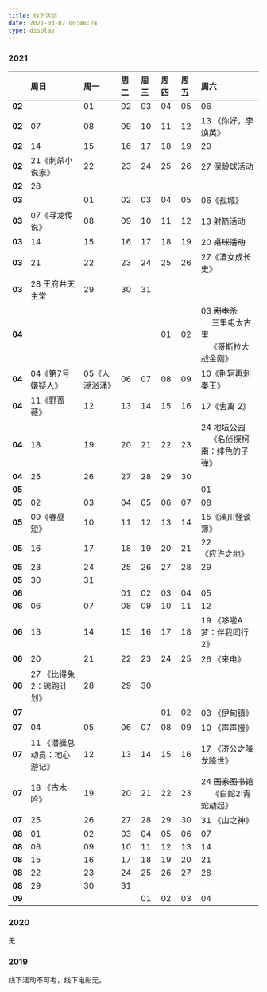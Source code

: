 ```yaml
---
title: 线下活动
date: 2021-03-07 00:46:24
type: display
---
```


### 2021

<div style="font-size:80%;">

||周日|周一|周二|周三|周四|周五|周六|
|--|:--|:--|:--|:--|:--|:--|:--|
|**02**||01|02|03|04|05|06|
|**02**|07|08|09|10|11|12|13 <green>《你好，李焕英》</green>|
|**02**|14|15|16|17|18|19|20|
|**02**|21<green>《刺杀小说家》</green>|22|23|24|25|26|27 保龄球活动|
|**02**|28|
|**03**||01|02|03|04|05|06<dogerblue>《孤城》</dogerblue>|
|**03**|07<green>《寻龙传说》</green>|08|09|10|11|12|13 射箭活动|
|**03**|14|15|16|17|18|19|20 ~~桌球活动~~|
|**03**|21|22|23|24|25|26|27<dogerblue>《渣女成长史》</dogerblue>|
|**03**|28 王府井天主堂|29|30|31|
|**04**|||||01|02|03 ~~剧本杀~~<br>&nbsp;&nbsp;&nbsp;&nbsp;&nbsp;三里屯太古里<br>&nbsp;&nbsp;&nbsp;&nbsp;<green>《哥斯拉大战金刚》</green>|
|**04**|04<dogerblue>《第7号嫌疑人》</dogerblue>|05<green>《人潮汹涌》</green>|06|07|08|09|10<dogerblue>《荆轲再刺秦王》</dogerblue>|
|**04**|11<dogerblue>《野蔷薇》</dogerblue>|12|13|14|15|16|17<dogerblue>《舍离 2》</dogerblue>|
|**04**|18|19|20|21|22|23|24 地坛公园<br>&nbsp;&nbsp;&nbsp;&nbsp;<green>《名侦探柯南：绯色的子弹》</green>|
|**04**|25|26|27|28|29|30|
|**05**|||||||01|
|**05**|02|03|04|05|06|07|08|
|**05**|09<dogerblue>《春昼短》</dogerblue>|10|11|12|13|14|15<dogerblue>《漓川怪谈簿》</dogerblue>|
|**05**|16|17|18|19|20|21|22<dogerblue>《应许之地》</dogerblue>|
|**05**|23|24|25|26|27|28|29|
|**05**|30|31||||||
|**06**|||01|02|03|04|05|
|**06**|06|07|08|09|10|11|12|
|**06**|13|14|15|16|17|18|19 <green>《哆啦A梦：伴我同行2》</green>|
|**06**|20|21|22|23|24|25|26 <dogerblue>《来电》</dogerblue>|
|**06**|27 <green>《比得兔2：逃跑计划》</green>|28|29|30||||
|**07**|||||01|02|03 <dogerblue>《伊甸镇》</dogerblue>|
|**07**|04|05|06|07|08|09|10 <dogerblue>《声声慢》</dogerblue>|
|**07**|11 <green>《潜艇总动员：地心游记》</green>|12|13|14|15|16|17 <green>《济公之降龙降世》</green>|
|**07**|18 <dogerblue>《古木吟》</dogerblue>|19|20|21|22|23|24 ~~国家图书馆~~<br>&nbsp;&nbsp;&nbsp;&nbsp;&nbsp;<green>《白蛇2:青蛇劫起》</green>|
|**07**|25|26|27|28|29|30|31 <dogerblue>《山之神》</dogerblue>|
|**08**|01|02|03|04|05|06|07|
|**08**|08|09|10|11|12|13|14|
|**08**|15|16|17|18|19|20|21|
|**08**|22|23|24|25|26|27|28|
|**08**|29|30|31|||||
|**09**||||01|02|03|04|


</div>


### 2020

无

### 2019

线下活动不可考，线下电影无。

